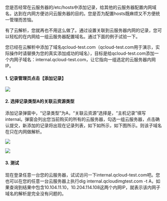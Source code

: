 您是否经常在云服务器的/etc/hosts中添加记录，给其他的云服务器配置内网域名，达到在内网方便访问云服务器的目的。您是否为配置hosts既麻烦又不方便统一管理而苦恼。

有了云解析，您就再也不用这么做了。通过设置关联到云服务器内网的记录，您可以轻松的在内网给一组云服务器配置域名。通过下面的例子试验一下。

您已经在云解析中添加了域名qcloud-test.com（qcloud-test.com用于演示，实际操作时请替换为您的真实添加成功的域名），目标是给qcloud-test.com添加一个内网子域名：internal.qcloud-test.com，让它指向一组选定的云服务器内网IP。

#### 1. 记录管理页点击【添加记录】

![](https://mc.qcloudimg.com/static/img/2105c247ebb21aa574da70c7b18c354d/1.png)

#### 2. 选择记录类型A的关联云资源类型
添加记录弹窗中，“记录类型”为A，“关联云资源”选择是，“主机记录”填写internal。弹窗会列出您当前购买的所有的云服务器，勾选一组云服务器，点击确认提交，新添加的记录将出现在记录列表，如下如所示，如下图所示。则该子域名在只在内网做解析。

![](https://mc.qcloudimg.com/static/img/0b20bd3ce40d12483eedc032498c0cfd/4.png)

![](https://mc.qcloudimg.com/static/img/abc977fdc612b1b24ea77253d23bc3c5/5.png)

#### 3. 测试
现在登录任意一台您的云服务器，试试访问一下internal.qcloud-test.com吧。您也可以在您的任意一台云服务器上执行dig internal.qcloudimgtest.com -t A，如果查询到结果中包含10.104.11.10，10.204.114.108这两个内网IP，就表示该内网子域名的解析是完全没有问题的。
